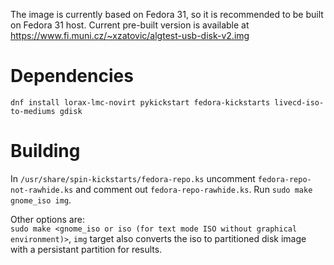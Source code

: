 The image is currently based on Fedora 31, so it is recommended to be built on Fedora 31 host. Current pre-built version is available at https://www.fi.muni.cz/~xzatovic/algtest-usb-disk-v2.img


# Dependencies

`dnf install lorax-lmc-novirt pykickstart fedora-kickstarts livecd-iso-to-mediums gdisk`

# Building

In `/usr/share/spin-kickstarts/fedora-repo.ks` uncomment `fedora-repo-not-rawhide.ks` and comment out `fedora-repo-rawhide.ks`.
Run `sudo make gnome_iso img`.

Other options are:   
`sudo make <gnome_iso or iso (for text mode ISO without graphical environment)>`, `img` target also converts the iso to partitioned disk image with a persistant partition for results.
